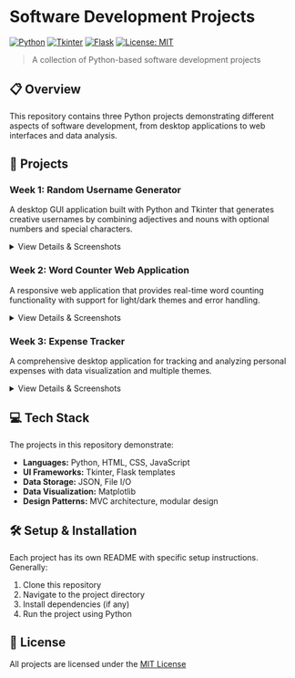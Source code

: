 # Software Development Projects

[![Python](https://img.shields.io/badge/Python-3.8%2B-blue)](https://www.python.org/)
[![Tkinter](https://img.shields.io/badge/GUI-Tkinter-orange)](https://docs.python.org/3/library/tkinter.html)
[![Flask](https://img.shields.io/badge/Web-Flask-green)](https://flask.palletsprojects.com/)
[![License: MIT](https://img.shields.io/badge/License-MIT-yellow.svg)](https://opensource.org/licenses/MIT)

> A collection of Python-based software development projects

## 📋 Overview

This repository contains three Python projects demonstrating different aspects of software development, from desktop applications to web interfaces and data analysis.

## 🚀 Projects

### Week 1: Random Username Generator
A desktop GUI application built with Python and Tkinter that generates creative usernames by combining adjectives and nouns with optional numbers and special characters.

<details>
<summary>View Details & Screenshots</summary>

**Key Features:**
- Modern Tkinter GUI with clean interface
- 200+ adjectives and nouns for unique combinations
- Customizable username generation options
- Save generated usernames to file

**Technologies:** Python, Tkinter

![Username Generator](https://github.com/user-attachments/assets/bec6f97f-df37-4015-81a8-ae22d7588e99)

[View Project Details](Week%201%20(Random%20Name%20Generator)/README.md)
</details>

### Week 2: Word Counter Web Application
A responsive web application that provides real-time word counting functionality with support for light/dark themes and error handling.

<details>
<summary>View Details & Screenshots</summary>

**Key Features:**
- Real-time word counting with debouncing
- Responsive design with light and dark themes
- Client-server architecture using Flask
- Clean, modern UI with accessibility features

**Technologies:** Python, Flask, HTML5, CSS3, JavaScript

![Word Counter Light](https://github.com/user-attachments/assets/44c5fe89-5ff8-48bd-bec1-ef40574993a5)
![Word Counter Dark](https://github.com/user-attachments/assets/beed1c41-9937-45a6-97d0-dd3c93d16fc2)

[View Project Details](Week%202%20(Word%20Counter)/README.md)
</details>

### Week 3: Expense Tracker
A comprehensive desktop application for tracking and analyzing personal expenses with data visualization and multiple themes.

<details>
<summary>View Details & Screenshots</summary>

**Key Features:**
- Intuitive expense entry and management
- Real-time data visualization with charts
- Category-based expense analysis
- Adaptive themes (Light/Dark/AMOLED)
- JSON-based persistent storage

**Technologies:** Python, Tkinter, Matplotlib, JSON

![Expense Tracker Light](https://github.com/user-attachments/assets/211a2269-bdcc-45f1-99b7-35af95ab7b71)
![Expense Tracker Dark](https://github.com/user-attachments/assets/49d93ba2-6677-42db-8887-ba962659ac6f)

[View Project Details](Week%203%20(Expense%20Tracker)/README.md)
</details>

## 💻 Tech Stack

The projects in this repository demonstrate:

- **Languages:** Python, HTML, CSS, JavaScript
- **UI Frameworks:** Tkinter, Flask templates
- **Data Storage:** JSON, File I/O
- **Data Visualization:** Matplotlib
- **Design Patterns:** MVC architecture, modular design

## 🛠️ Setup & Installation

Each project has its own README with specific setup instructions. Generally:

1. Clone this repository
2. Navigate to the project directory
3. Install dependencies (if any)
4. Run the project using Python

## 📝 License

All projects are licensed under the [MIT License](LICENSE)
